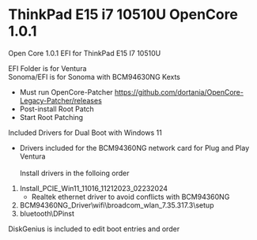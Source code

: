 # ThinkPad E15 i7 10510U OpenCore 1.0.1
Open Core 1.0.1 EFI for ThinkPad E15 I7 10510U

EFI Folder is for Ventura<br>
Sonoma/EFI is for Sonoma with BCM94630NG Kexts<br>  
* Must run OpenCore-Patcher https://github.com/dortania/OpenCore-Legacy-Patcher/releases
* Post-install Root Patch
* Start Root Patching



Included Drivers for Dual Boot with Windows 11 <br>  
* Drivers included for the BCM94360NG network card for Plug and Play Ventura <br>  
Install drivers in the folloing order <br>  


1. Install_PCIE_Win11_11016_11212023_02232024
   * Realtek ethernet driver to avoid conflicts with BCM94360NG
2. BCM94360NG_Driver\wifi\broadcom_wlan_7.35.317.3\setup
3. bluetooth\DPinst

DiskGenius is included to edit boot entries and order
     

